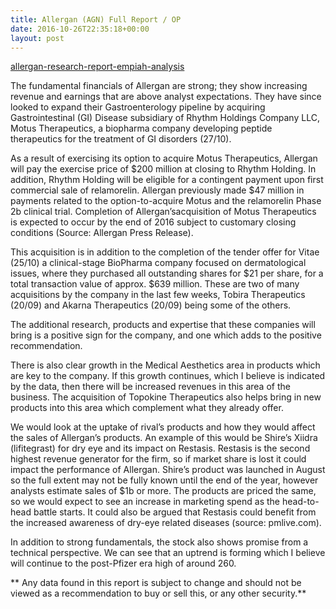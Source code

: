 ```yaml
---
title: Allergan (AGN) Full Report / OP
date: 2016-10-26T22:35:18+00:00
layout: post
---
```

[allergan-research-report-empiah-analysis](https://empiahanalysis.files.wordpress.com/2016/10/allergan-research-report-empiah-analysis6.pdf "allergan-research-report-empiah-analysis")

The fundamental financials of Allergan are strong; they show increasing revenue and earnings that are above analyst expectations. They have since looked to expand their Gastroenterology pipeline by acquiring Gastrointestinal (GI) Disease subsidiary of Rhythm Holdings Company LLC,  Motus Therapeutics, a biopharma company developing peptide therapeutics for the treatment of GI disorders (27/10).

As a result of exercising its option to acquire Motus Therapeutics, Allergan will pay the exercise price of $200 million at closing to Rhythm Holding. In addition, Rhythm Holding will be eligible for a contingent payment upon first commercial sale of relamorelin. Allergan previously made $47 million in payments related to the option-to-acquire Motus and the relamorelin Phase 2b clinical trial. Completion of Allergan&#8217;sacquisition of Motus Therapeutics is expected to occur by the end of 2016 subject to customary closing conditions (Source: Allergan Press Release).

This acquisition is in addition to the completion of the tender offer for Vitae (25/10) a clinical-stage BioPharma company focused on dermatological issues, where they purchased all outstanding shares for $21 per share, for a total transaction value of approx. $639 million. These are two of many acquisitions by the company in the last few weeks, Tobira Therapeutics (20/09) and Akarna Therapeutics (20/09) being some of the others.

The additional research, products and expertise that these companies will bring is a positive sign for the company, and one which adds to the positive recommendation.

There is also clear growth in the Medical Aesthetics area in products which are key to the company. If this growth continues, which I believe is indicated by the data, then there will be increased revenues in this area of the business. The acquisition of Topokine Therapeutics also helps bring in new products into this area which complement what they already offer.

We would look at the uptake of rival’s products and how they would affect the sales of Allergan’s products. An example of this would be Shire’s Xiidra (lifitegrast) for dry eye and its impact on Restasis. Restasis is the second highest revenue generator for the firm, so if market share is lost it could impact the performance of Allergan. Shire’s product was launched in August so the full extent may not be fully known until the end of the year, however analysts estimate sales of $1b or more. The products are priced the same, so we would expect to see an increase in marketing spend as the head-to-head battle starts. It could also be argued that Restasis could benefit from the increased awareness of dry-eye related diseases (source: pmlive.com).

In addition to strong fundamentals, the stock also shows promise from a technical perspective. We can see that an uptrend is forming which I believe will continue to the post-Pfizer era high of around 260.

** Any data found in this report is subject to change and should not be viewed as a recommendation to buy or sell this, or any other security.**

&nbsp;